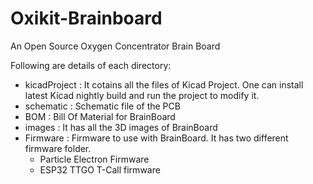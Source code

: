 # Oxikit-Brainboard

An Open Source Oxygen Concentrator Brain Board

Following are details of each directory:

- kicadProject : It cotains all the files of Kicad Project. One can install latest Kicad nightly build and run the project to modify it. 
- schematic : Schematic file of the PCB
- BOM : Bill Of Material for BrainBoard
- images : It has all the 3D images of BrainBoard
- Firmware : Firmware to use with BrainBoard. It has two different firmware folder. 
  - Particle Electron Firmware
  - ESP32 TTGO T-Call firmware

